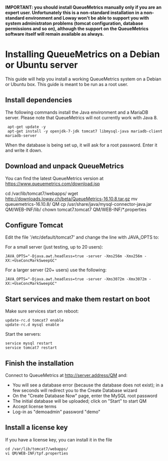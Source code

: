 **IMPORTANT: you should install QueueMetrics manually only if you are an expert user. Unfortunately this is a non-standard installation in a non-standard environment and Loway won't be able to support you with system administraton problems (tomcat configuration, database permissions and so on), although the support on the QueueMetrics software itself will remain available as always.**


# Installing QueueMetrics on a Debian or Ubuntu server

This guide will help you install a working QueueMetrics system on a Debian or Ubuntu box. This guide is meant to be run
as a root user.

## Install dependencies

The following commands install the Java environment and a MariaDB server. Please note that QueueMetrics will
not currently work with Java 8.

     apt-get update -y
     apt-get install -y openjdk-7-jdk tomcat7 libmysql-java mariadb-client mariadb-server

When the database is being set up, it will ask for a root password. Enter it and write it down.

## Download and unpack QueueMetrics

You can find the latest QueueMetrics version at https://www.queuemetrics.com/download.jsp

cd /var/lib/tomcat7/webapps/
wget http://downloads.loway.ch/beta/QueueMetrics-16.10.8.tar.gz
mv queuemetrics-16.10.8/ QM
cp /usr/share/java/mysql-connector-java.jar QM/WEB-INF/lib/
chown tomcat7.tomcat7 QM/WEB-INF/*.properties

## Configure Tomcat

Edit the file '/etc/default/tomcat7' and change the line with JAVA_OPTS to:

For a small server (just testing, up to 20 users):

    JAVA_OPTS="-Djava.awt.headless=true -server -Xms256m -Xmx256m -XX:+UseConcMarkSweepGC"

For a larger server (20+ users) use the following:

    JAVA_OPTS="-Djava.awt.headless=true -server -Xms3072m -Xmx3072m -XX:+UseConcMarkSweepGC"


## Start services and make them restart on boot

Make sure services start on reboot:

    update-rc.d tomcat7 enable
    update-rc.d mysql enable

Start the servers:

    service mysql restart
    service tomcat7 restart


## Finish the installation

Connect to QueueMetrics at http://server.address/QM and:

* You will see a database error (because the database does not exist); in a few seconds will redirect you to the Create Database wizard
* On the "Create Database Now" page, enter the MySQL root password
* The initial database will be uploaded; click on "Start" to start QM
* Accept license terms
* Log-in as "demoadmin" password "demo"

## Install a license key

If you have a license key, you can install it in the file 

    cd /var/lib/tomcat7/webapps/
    vi QM/WEB-INF/tpf.properties


